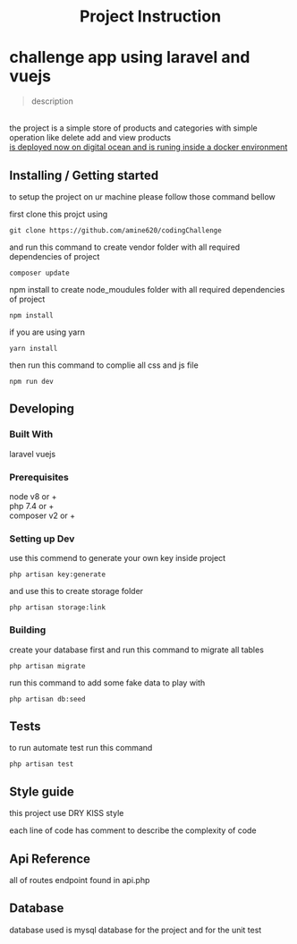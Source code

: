 

<h1 align="center">Project Instruction</h1>




#  challenge app using laravel and vuejs
> description
<br>
the project is a simple store of products and categories with simple operation
like delete add and view products
<br>
<a href="http://159.65.25.101/" target="_blank"> is deployed now on digital ocean and is runing inside a docker environment </a>

## Installing / Getting started

to setup the project on ur machine please follow those command bellow


first clone this projct using


```shell
git clone https://github.com/amine620/codingChallenge
```

and  run this command to create vendor folder with all required dependencies of project

```shell
composer update
```


npm install to create node_moudules folder with all required dependencies of project

```shell
npm install
```

if you are using yarn

```shell
yarn install
```

then run this command to complie all css and js file 


```shell
npm run dev
```


## Developing

### Built With
laravel vuejs
### Prerequisites

node v8 or +
<br>
php 7.4 or +
<br>
composer v2 or +


### Setting up Dev

use this commend to generate your own key inside project

```shell
php artisan key:generate
```


and use this to create storage folder

```shell
php artisan storage:link
```



### Building

create your database first and run this command to migrate all tables

```shell
php artisan migrate
```

run this command to add some fake data to play with

```shell
php artisan db:seed
```



## Tests

to run automate test run this command

```shell
php artisan test
```

## Style guide

this project use DRY KISS style 

each line of code has comment to describe the complexity of code

## Api Reference

all of routes endpoint found in api.php 


## Database

database used is mysql database for the project and for the unit test
